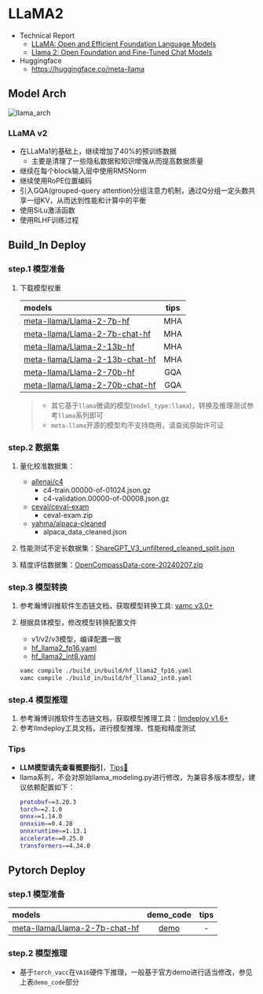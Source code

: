 # LLaMA2

- Technical Report
    - [LLaMA: Open and Efficient Foundation Language Models](https://arxiv.org/abs/2302.13971)
    - [Llama 2: Open Foundation and Fine-Tuned Chat Models](https://arxiv.org/abs/2307.09288)
- Huggingface
    - https://huggingface.co/meta-llama


## Model Arch
![llama_arch](../../images/llm/llama_arch.png)

### LLaMA v2
- 在LLaMa1的基础上，继续增加了40%的预训练数据
    - 主要是清理了一些隐私数据和知识增强从而提高数据质量
- 继续在每个block输入层中使用RMSNorm
- 继续使用RoPE位置编码
- 引入GQA(grouped-query attention)分组注意力机制，通过Q分组一定头数共享一组KV，从而达到性能和计算中的平衡
- 使用SiLu激活函数
- 使用RLHF训练过程



## Build_In Deploy

### step.1 模型准备

1. 下载模型权重

    | models  | tips |
    | :--- | :--: | 
    | [meta-llama/Llama-2-7b-hf](https://huggingface.co/meta-llama/Llama-2-7b-hf/) | MHA |
    | [meta-llama/Llama-2-7b-chat-hf](https://huggingface.co/meta-llama/Llama-2-7b-chat-hf/) | MHA |
    | [meta-llama/Llama-2-13b-hf](https://huggingface.co/meta-llama/Llama-2-13b-hf/) | MHA |
    | [meta-llama/Llama-2-13b-chat-hf](https://huggingface.co/meta-llama/Llama-2-13b-chat-hf/) | MHA |
    | [meta-llama/Llama-2-70b-hf](https://huggingface.co/meta-llama/Llama-2-70b-hf/) | GQA |
    | [meta-llama/Llama-2-70b-chat-hf](https://huggingface.co/meta-llama/Llama-2-70b-chat-hf/) | GQA |

    > - 其它基于`llama`微调的模型(`model_type:llama`)，转换及推理测试参考`llama`系列即可
    > - `meta-llama`开源的模型均不支持商用，请查阅原始许可证


### step.2 数据集

1. 量化校准数据集：
    - [allenai/c4](https://hf-mirror.com/datasets/allenai/c4/tree/main/en)
        - c4-train.00000-of-01024.json.gz
        - c4-validation.00000-of-00008.json.gz
    - [ceval/ceval-exam](https://hf-mirror.com/datasets/ceval/ceval-exam/tree/main)
        - ceval-exam.zip
    - [yahma/alpaca-cleaned](https://hf-mirror.com/datasets/yahma/alpaca-cleaned/tree/main)
        - alpaca_data_cleaned.json

2. 性能测试不定长数据集：[ShareGPT_V3_unfiltered_cleaned_split.json](https://huggingface.co/datasets/anon8231489123/ShareGPT_Vicuna_unfiltered/resolve/main/ShareGPT_V3_unfiltered_cleaned_split.json)
3. 精度评估数据集：[OpenCompassData-core-20240207.zip](https://github.com/open-compass/opencompass/releases/download/0.2.2.rc1/OpenCompassData-core-20240207.zip)

### step.3 模型转换

1. 参考瀚博训推软件生态链文档，获取模型转换工具: [vamc v3.0+](../../docs/vastai_software.md)
2. 根据具体模型，修改模型转换配置文件
    - v1/v2/v3模型，编译配置一致
    - [hf_llama2_fp16.yaml](./build_in/build/hf_llama2_fp16.yaml)
    - [hf_llama2_int8.yaml](./build_in/build/hf_llama2_int8.yaml)

    ```bash
    vamc compile ./build_in/build/hf_llama2_fp16.yaml
    vamc compile ./build_in/build/hf_llama2_int8.yaml
    ```


### step.4 模型推理
1. 参考瀚博训推软件生态链文档，获取模型推理工具：[llmdeploy v1.6+](../../docs/vastai_software.md)
2. 参考llmdeploy工具文档，进行模型推理、性能和精度测试

### Tips
- **LLM模型请先查看概要指引**，[Tips🔔](../README.md)
- llama系列，不会对原始llama_modeling.py进行修改，为兼容多版本模型，建议依赖配置如下：
    ```bash
    protobuf==3.20.3
    torch==2.1.0
    onnx==1.14.0
    onnxsim==0.4.28
    onnxruntime==1.13.1
    accelerate==0.25.0
    transformers==4.34.0
    ```

## Pytorch Deploy

### step.1 模型准备
|  models |    demo_code    |  tips |
| :------ | :------: | :------: |
|[meta-llama/Llama-2-7b-chat-hf](https://huggingface.co/meta-llama/Llama-2-7b-chat-hf)|[demo](./pytorch/demo/llama2_7b.py) |  - |

### step.2 模型推理
- 基于`torch_vacc`在`VA16`硬件下推理，一般基于官方demo进行适当修改，参见上表`demo_code`部分
